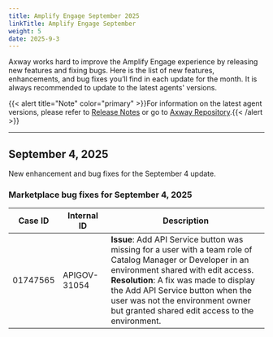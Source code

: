 ```yaml
---
title: Amplify Engage September 2025
linkTitle: Amplify Engage September
weight: 5
date: 2025-9-3
---
```

Axway works hard to improve the Amplify Engage experience by releasing new features and fixing bugs. Here is the list of new features, enhancements, and bug fixes you’ll find in each update for the month. It is always recommended to update to the latest agents' versions.

{{< alert title="Note" color="primary" >}}For information on the latest agent versions, please refer to [Release Notes](/docs/amplify_relnotes) or go to [Axway Repository](https://repository.axway.com/catalog?q=agents).{{< /alert >}}

---

## September 4, 2025

New enhancement and bug fixes for the September 4 update.

### Marketplace bug fixes for September 4, 2025

| Case ID | Internal ID | Description |
|-------------|--------------|---------------------------------------------------|
| 01747565 | APIGOV-31054 | **Issue**: Add API Service button was missing for a user with a team role of Catalog Manager or Developer in an environment shared with edit access. <br/>**Resolution**: A fix was made to display the Add API Service button when the user was not the environment owner but granted shared edit access to the environment. |
